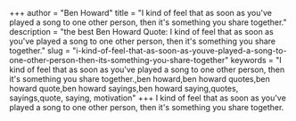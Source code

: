 +++
author = "Ben Howard"
title = "I kind of feel that as soon as you've played a song to one other person, then it's something you share together."
description = "the best Ben Howard Quote: I kind of feel that as soon as you've played a song to one other person, then it's something you share together."
slug = "i-kind-of-feel-that-as-soon-as-youve-played-a-song-to-one-other-person-then-its-something-you-share-together"
keywords = "I kind of feel that as soon as you've played a song to one other person, then it's something you share together.,ben howard,ben howard quotes,ben howard quote,ben howard sayings,ben howard saying,quotes, sayings,quote, saying, motivation"
+++
I kind of feel that as soon as you've played a song to one other person, then it's something you share together.
